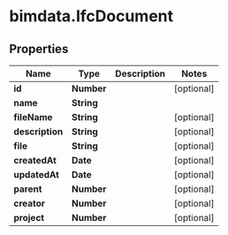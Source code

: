 # bimdata.IfcDocument

## Properties
Name | Type | Description | Notes
------------ | ------------- | ------------- | -------------
**id** | **Number** |  | [optional] 
**name** | **String** |  | 
**fileName** | **String** |  | [optional] 
**description** | **String** |  | [optional] 
**file** | **String** |  | [optional] 
**createdAt** | **Date** |  | [optional] 
**updatedAt** | **Date** |  | [optional] 
**parent** | **Number** |  | [optional] 
**creator** | **Number** |  | [optional] 
**project** | **Number** |  | [optional] 


